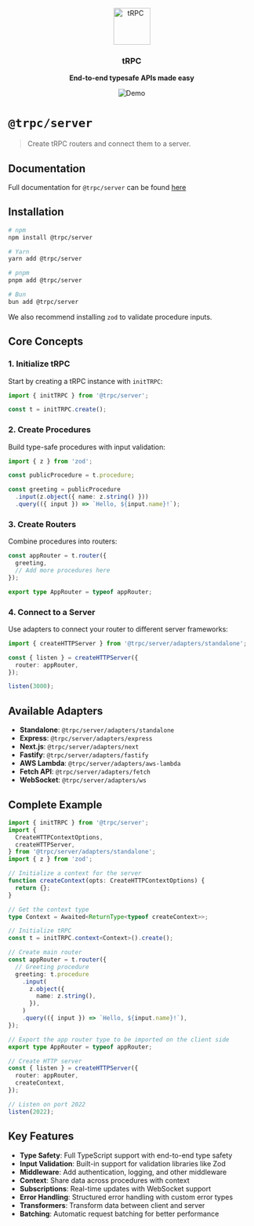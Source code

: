 <p align="center">
  <a href="https://trpc.io/"><img src="https://assets.trpc.io/icons/svgs/blue-bg-rounded.svg" alt="tRPC" height="75"/></a>
</p>

<h3 align="center">tRPC</h3>

<p align="center">
  <strong>End-to-end typesafe APIs made easy</strong>
</p>

<p align="center">
  <img src="https://assets.trpc.io/www/v10/v10-dark-landscape.gif" alt="Demo" />
</p>

# `@trpc/server`

> Create tRPC routers and connect them to a server.

## Documentation

Full documentation for `@trpc/server` can be found [here](https://trpc.io/docs/router)

## Installation

```bash
# npm
npm install @trpc/server

# Yarn
yarn add @trpc/server

# pnpm
pnpm add @trpc/server

# Bun
bun add @trpc/server
```

We also recommend installing `zod` to validate procedure inputs.

## Core Concepts

### 1. Initialize tRPC
Start by creating a tRPC instance with `initTRPC`:

```ts
import { initTRPC } from '@trpc/server';

const t = initTRPC.create();
```

### 2. Create Procedures
Build type-safe procedures with input validation:

```ts
import { z } from 'zod';

const publicProcedure = t.procedure;

const greeting = publicProcedure
  .input(z.object({ name: z.string() }))
  .query(({ input }) => `Hello, ${input.name}!`);
```

### 3. Create Routers
Combine procedures into routers:

```ts
const appRouter = t.router({
  greeting,
  // Add more procedures here
});

export type AppRouter = typeof appRouter;
```

### 4. Connect to a Server
Use adapters to connect your router to different server frameworks:

```ts
import { createHTTPServer } from '@trpc/server/adapters/standalone';

const { listen } = createHTTPServer({
  router: appRouter,
});

listen(3000);
```

## Available Adapters

- **Standalone**: `@trpc/server/adapters/standalone`
- **Express**: `@trpc/server/adapters/express`
- **Next.js**: `@trpc/server/adapters/next`
- **Fastify**: `@trpc/server/adapters/fastify`
- **AWS Lambda**: `@trpc/server/adapters/aws-lambda`
- **Fetch API**: `@trpc/server/adapters/fetch`
- **WebSocket**: `@trpc/server/adapters/ws`

## Complete Example

```ts
import { initTRPC } from '@trpc/server';
import {
  CreateHTTPContextOptions,
  createHTTPServer,
} from '@trpc/server/adapters/standalone';
import { z } from 'zod';

// Initialize a context for the server
function createContext(opts: CreateHTTPContextOptions) {
  return {};
}

// Get the context type
type Context = Awaited<ReturnType<typeof createContext>>;

// Initialize tRPC
const t = initTRPC.context<Context>().create();

// Create main router
const appRouter = t.router({
  // Greeting procedure
  greeting: t.procedure
    .input(
      z.object({
        name: z.string(),
      }),
    )
    .query(({ input }) => `Hello, ${input.name}!`),
});

// Export the app router type to be imported on the client side
export type AppRouter = typeof appRouter;

// Create HTTP server
const { listen } = createHTTPServer({
  router: appRouter,
  createContext,
});

// Listen on port 2022
listen(2022);
```

## Key Features

- **Type Safety**: Full TypeScript support with end-to-end type safety
- **Input Validation**: Built-in support for validation libraries like Zod
- **Middleware**: Add authentication, logging, and other middleware
- **Context**: Share data across procedures with context
- **Subscriptions**: Real-time updates with WebSocket support
- **Error Handling**: Structured error handling with custom error types
- **Transformers**: Transform data between client and server
- **Batching**: Automatic request batching for better performance
